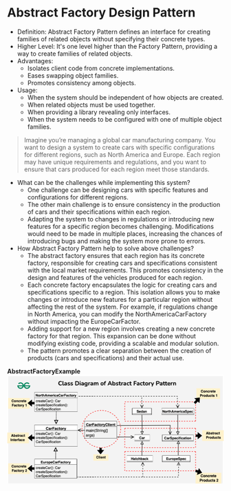 # Abstract Factory Design Pattern 
- Definition: Abstract Factory Pattern defines an interface for creating families of related objects without specifying their concrete types.
- Higher Level: It's one level higher than the Factory Pattern, providing a way to create families of related objects.
- Advantages:
    - Isolates client code from concrete implementations. 
    - Eases swapping object families. 
    - Promotes consistency among objects.
- Usage:
  - When the system should be independent of how objects are created. 
  - When related objects must be used together. 
  - When providing a library revealing only interfaces. 
  - When the system needs to be configured with one of multiple object families.


> Imagine you’re managing a global car manufacturing company. You want to design a system to create cars with specific configurations for different regions, such as North America and Europe. Each region may have unique requirements and regulations, and you want to ensure that cars produced for each region meet those standards.

- What can be the challenges while implementing this system?
  - One challenge can be designing cars with specific features and configurations for different regions.
  - The other main challenge is to ensure consistency in the production of cars and their specifications within each region.
  - Adapting the system to changes in regulations or introducing new features for a specific region becomes challenging. Modifications would need to be made in multiple places, increasing the chances of introducing bugs and making the system more prone to errors.
- How Abstract Factory Pattern help to solve above challenges?
  - The abstract factory ensures that each region has its concrete factory, responsible for creating cars and specifications consistent with the local market requirements. This promotes consistency in the design and features of the vehicles produced for each region.
  - Each concrete factory encapsulates the logic for creating cars and specifications specific to a region. This isolation allows you to make changes or introduce new features for a particular region without affecting the rest of the system. For example, if regulations change in North America, you can modify the NorthAmericaCarFactory without impacting the EuropeCarFactor.
  - Adding support for a new region involves creating a new concrete factory for that region. This expansion can be done without modifying existing code, providing a scalable and modular solution.
  - The pattern promotes a clear separation between the creation of products (cars and specifications) and their actual use.

<b>AbstractFactoryExample</b>![img.png](img.png)